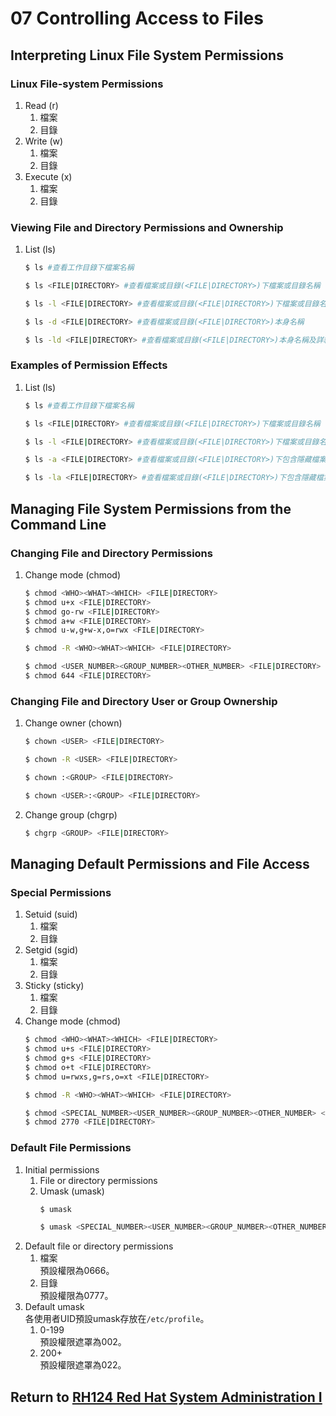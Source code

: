 # 07 Controlling Access to Files
## Interpreting Linux File System Permissions
### Linux File-system Permissions
1. Read (r)
    1. 檔案
    2. 目錄
2. Write (w)
    1. 檔案
    2. 目錄
3. Execute (x)
    1. 檔案
    2. 目錄
### Viewing File and Directory Permissions and Ownership
1. List (ls)
    ```bash
    $ ls #查看工作目錄下檔案名稱
    ```
    ```bash
    $ ls <FILE|DIRECTORY> #查看檔案或目錄(<FILE|DIRECTORY>)下檔案或目錄名稱
    ```
    ```bash
    $ ls -l <FILE|DIRECTORY> #查看檔案或目錄(<FILE|DIRECTORY>)下檔案或目錄名稱及詳細資訊
    ```
    ```bash
    $ ls -d <FILE|DIRECTORY> #查看檔案或目錄(<FILE|DIRECTORY>)本身名稱
    ```
    ```bash
    $ ls -ld <FILE|DIRECTORY> #查看檔案或目錄(<FILE|DIRECTORY>)本身名稱及詳細資訊
    ```
### Examples of Permission Effects
1. List (ls)
    ```bash
    $ ls #查看工作目錄下檔案名稱
    ```
    ```bash
    $ ls <FILE|DIRECTORY> #查看檔案或目錄(<FILE|DIRECTORY>)下檔案或目錄名稱
    ```
    ```bash
    $ ls -l <FILE|DIRECTORY> #查看檔案或目錄(<FILE|DIRECTORY>)下檔案或目錄名稱及詳細資訊
    ```
    ```bash
    $ ls -a <FILE|DIRECTORY> #查看檔案或目錄(<FILE|DIRECTORY>)下包含隱藏檔案的所有檔案或目錄名稱
    ```
    ```bash
    $ ls -la <FILE|DIRECTORY> #查看檔案或目錄(<FILE|DIRECTORY>)下包含隱藏檔案的所有檔案或目錄名稱及詳細資訊
    ```
## Managing File System Permissions from the Command Line
### Changing File and Directory Permissions
1. Change mode (chmod)
    ```bash
    $ chmod <WHO><WHAT><WHICH> <FILE|DIRECTORY>
    $ chmod u+x <FILE|DIRECTORY>
    $ chmod go-rw <FILE|DIRECTORY>
    $ chmod a+w <FILE|DIRECTORY>
    $ chmod u-w,g+w-x,o=rwx <FILE|DIRECTORY>
    ```
    ```bash
    $ chmod -R <WHO><WHAT><WHICH> <FILE|DIRECTORY>
    ```
    ```bash
    $ chmod <USER_NUMBER><GROUP_NUMBER><OTHER_NUMBER> <FILE|DIRECTORY>
    $ chmod 644 <FILE|DIRECTORY>
    ```
### Changing File and Directory User or Group Ownership
1. Change owner (chown)
    ```bash
    $ chown <USER> <FILE|DIRECTORY>
    ```
    ```bash
    $ chown -R <USER> <FILE|DIRECTORY>
    ```
    ```bash
    $ chown :<GROUP> <FILE|DIRECTORY>
    ```
    ```bash
    $ chown <USER>:<GROUP> <FILE|DIRECTORY>
    ```
2. Change group (chgrp)
    ```bash
    $ chgrp <GROUP> <FILE|DIRECTORY>
    ```
## Managing Default Permissions and File Access
### Special Permissions
1. Setuid (suid)
    1. 檔案
    2. 目錄
2. Setgid (sgid)
    1. 檔案
    2. 目錄
3. Sticky (sticky)
    1. 檔案
    2. 目錄
4. Change mode (chmod)
    ```bash
    $ chmod <WHO><WHAT><WHICH> <FILE|DIRECTORY>
    $ chmod u+s <FILE|DIRECTORY>
    $ chmod g+s <FILE|DIRECTORY>
    $ chmod o+t <FILE|DIRECTORY>
    $ chmod u=rwxs,g=rs,o=xt <FILE|DIRECTORY>
    ```
    ```bash
    $ chmod -R <WHO><WHAT><WHICH> <FILE|DIRECTORY>
    ```
    ```bash
    $ chmod <SPECIAL_NUMBER><USER_NUMBER><GROUP_NUMBER><OTHER_NUMBER> <FILE|DIRECTORY>
    $ chmod 2770 <FILE|DIRECTORY>
    ```
### Default File Permissions
1. Initial permissions
    1. File or directory permissions
    2. Umask (umask)
        ```bash
        $ umask
        ```
        ```bash
        $ umask <SPECIAL_NUMBER><USER_NUMBER><GROUP_NUMBER><OTHER_NUMBER>
        ```
2. Default file or directory permissions
    1. 檔案  
        預設權限為0666。
    2. 目錄  
        預設權限為0777。
2. Default umask  
    各使用者UID預設umask存放在`/etc/profile`。
    1. 0-199  
        預設權限遮罩為002。
    2. 200+  
        預設權限遮罩為022。
## Return to [RH124 Red Hat System Administration I](/rh124_red_hat_system_administration_i/README.md)
